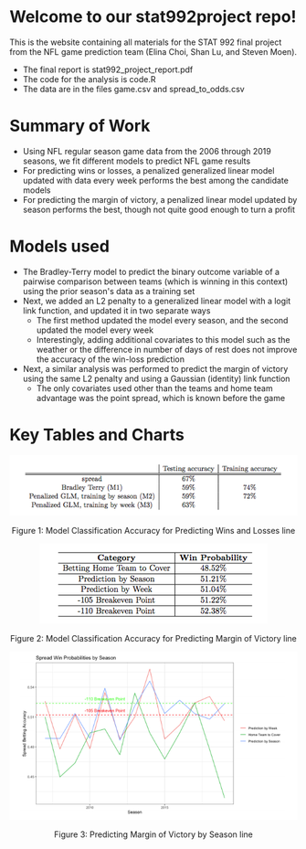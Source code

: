 # Welcome to our stat992project repo!
This is the website containing all materials for the STAT 992 final project from the NFL game prediction team (Elina Choi, Shan Lu, and Steven Moen).
- The final report is stat992_project_report.pdf
- The code for the analysis is code.R
- The data are in the files game.csv and spread_to_odds.csv

# Summary of Work

- Using NFL regular season game data from the 2006 through 2019 seasons, we fit different models to predict NFL game results 
- For predicting wins or losses, a penalized generalized linear model updated with data every week performs the best among the candidate models
- For predicting the margin of victory, a penalized linear model updated by season performs the best, though not quite good enough to turn a profit 

# Models used

- The Bradley-Terry model to predict the binary outcome variable of a pairwise comparison between teams (which is winning in this context) using the prior season's data as a training set 
- Next, we added an L2 penalty to a generalized linear model with a logit link function, and updated it in two separate ways
  - The first method updated the model every season, and the second updated the model every week
  - Interestingly, adding additional covariates to this model such as the weather or the difference in number of days of rest does not improve the accuracy of the win-loss prediction
- Next, a similar analysis was performed to predict the margin of victory using the same L2 penalty and using a Gaussian (identity) link function
  - The only covariates used other than the teams and home team advantage was the point spread, which is known before the game

# Key Tables and Charts

<div class="figure" style="text-align: center">

<img src="win_loss_results.png" alt="Figure 1: Model Classification Accuracy for Predicting Wins and Losses"  />

<p class="caption">

Figure 1: Model Classification Accuracy for Predicting Wins and Losses
line

</p>

</div>

<div class="figure" style="text-align: center">

<img src="spread_line_results.png" alt="Figure 2: Model Classification Accuracy for Predicting Margin of Victory"  />

<p class="caption">

Figure 2: Model Classification Accuracy for Predicting Margin of Victory
line

</p>

</div>

<div class="figure" style="text-align: center">

<img src="spread_line_by_season.png" alt="Figure 3: Predicting Margin of Victory by Season"  />

<p class="caption">

Figure 3: Predicting Margin of Victory by Season
line

</p>

</div>
